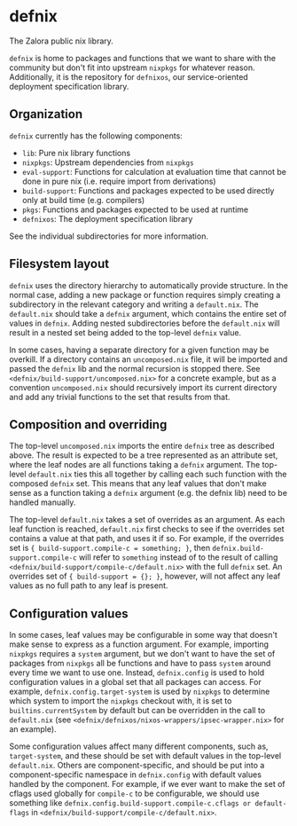 defnix
=======

The Zalora public nix library.

`defnix` is home to packages and functions that we want to share with the
community but don't fit into upstream `nixpkgs` for whatever reason.
Additionally, it is the repository for `defnixos`, our service-oriented
deployment specification library.

Organization
-------------

`defnix` currently has the following components:

* `lib`: Pure nix library functions
* `nixpkgs`: Upstream dependencies from `nixpkgs`
* `eval-support`: Functions for calculation at evaluation time that cannot be
  done in pure nix (i.e. require import from derivations)
* `build-support`: Functions and packages expected to be used directly only
  at build time (e.g. compilers)
* `pkgs`: Functions and packages expected to be used at runtime
* `defnixos`: The deployment specification library

See the individual subdirectories for more information.

Filesystem layout
------------------

`defnix` uses the directory hierarchy to automatically provide structure.
In the normal case, adding a new package or function requires simply
creating a subdirectory in the relevant category and writing a `default.nix`.
The `default.nix` should take a `defnix` argument, which contains the entire
set of values in `defnix`. Adding nested subdirectories before the
`default.nix` will result in a nested set being added to the top-level `defnix`
value.

In some cases, having a separate directory for a given function may be
overkill. If a directory contains an `uncomposed.nix` file, it will be
imported and passed the `defnix` lib and the normal recursion is stopped there.
See `<defnix/build-support/uncomposed.nix>` for a concrete example, but as a
convention `uncomposed.nix` should recursively import its current directory and
add any trivial functions to the set that results from that.

Composition and overriding
---------------------------

The top-level `uncomposed.nix` imports the entire `defnix` tree as described
above. The result is expected to be a tree represented as an attribute set,
where the leaf nodes are all functions taking a `defnix` argument. The
top-level `default.nix` ties this all together by calling each such function
with the composed `defnix` set. This means that any leaf values that don't make
sense as a function taking a `defnix` argument (e.g. the defnix lib) need to
be handled manually.

The top-level `default.nix` takes a set of overrides as an argument. As each
leaf function is reached, `default.nix` first checks to see if the overrides
set contains a value at that path, and uses it if so. For example, if the
overrides set is `{ build-support.compile-c = something; }`, then
`defnix.build-support.compile-c` will refer to `something` instead of to
the result of calling `<defnix/build-support/compile-c/default.nix>` with
the full `defnix` set. An overrides set of `{ build-support = {}; }`, however,
will not affect any leaf values as no full path to any leaf is present.

Configuration values
---------------------

In some cases, leaf values may be configurable in some way that doesn't make
sense to express as a function argument. For example, importing `nixpkgs`
requires a `system` argument, but we don't want to have the set of packages
from `nixpkgs` all be functions and have to pass `system` around every time we
want to use one. Instead, `defnix.config` is used to hold configuration values
in a global set that all packages can access. For example,
`defnix.config.target-system` is used by `nixpkgs` to determine which system to
import the `nixpkgs` checkout with, it is set to `builtins.currentSystem` by
default but can be overridden in the call to `default.nix` (see
`<defnix/defnixos/nixos-wrappers/ipsec-wrapper.nix>` for an example).

Some configuration values affect many different components, such as,
`target-system`, and these should be set with default values in the top-level
`default.nix`. Others are component-specific, and should be put into a
component-specific namespace in `defnix.config` with default values handled
by the component. For example, if we ever want to make the set of cflags used
globally for `compile-c` to be configurable, we should use something like
`defnix.config.build-support.compile-c.cflags or default-flags` in
`<defnix/build-support/compile-c/default.nix>`.
